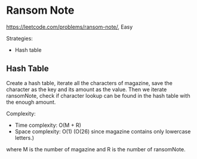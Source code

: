 # Ransom Note

https://leetcode.com/problems/ransom-note/, Easy

Strategies:

- Hash table

## Hash Table

Create a hash table, iterate all the characters of magazine, save the character
as the key and its amount as the value. Then we iterate ransomNote, check if
character lookup can be found in the hash table with the enough amount.

Complexity:

- Time complexity: O(M + R)
- Space complexity: O(1) (O(26) since magazine contains only lowercase letters.)

where M is the number of magazine and R is the number of ransomNote.
